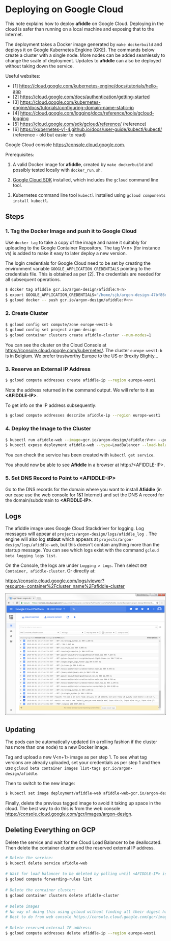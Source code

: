 Deploying on Google Cloud
=========================

This note explains how to deploy **afiddle** on Google Cloud. Deploying in the cloud is safer than running on a local machine and exposing that to the Internet.

The deployment takes a Docker image generated by `make dockerbuild` and deploys it on Google Kubernetes Engkine (GKE). The commands below create a cluster with a single node. More nodes can be added seamlessly to change the scale of deployment. Updates to **afiddle** can also be deployed without taking down the service.

Useful websites:

* [1] https://cloud.google.com/kubernetes-engine/docs/tutorials/hello-app
* [2] https://cloud.google.com/docs/authentication/getting-started
* [3] https://cloud.google.com/kubernetes-engine/docs/tutorials/configuring-domain-name-static-ip
* [4] https://cloud.google.com/logging/docs/reference/tools/gcloud-logging
* [5] https://cloud.google.com/sdk/gcloud/reference/ (reference)
* [6] https://kubernetes-v1-4.github.io/docs/user-guide/kubectl/kubectl/ (reference - old but easier to read)

Google Cloud console https://console.cloud.google.com. 

Prerequisites:

1. A valid Docker image for **afiddle**, created by `make dockerbuild` and possibly tested locally with `docker_run.sh`.

2. [Google Cloud SDK](https://cloud.google.com/sdk/docs/quickstarts) installed, which includes the `gcloud` command line tool.

3. Kubernetes command line tool `kubectl` installed using `gcloud components install kubectl`.


Steps
-----

### 1. Tag the Docker Image and push it to Google Cloud

Use `docker tag` to take a copy of the image and name it suitably for uploading to the Google Container Repository. The tag V\<n\> (for instance `V5`) is added to make it easy to later deploy a new version.

The login credentials for Google Cloud need to be set by creating the environment variable `GOOGLE_APPLICATION_CREDENTIALS` pointing to the credentials file. This is obtained as per [2]. The credentials are needed for all subsequent operations.

```bash
$ docker tag afiddle gcr.io/argon-design/afiddle:V<n>
$ export GOOGLE_APPLICATION_CREDENTIALS="/home/sjb/argon-design-47bf86d99dfe.json"
$ gcloud docker -- push gcr.io/argon-design/afiddle:V<n>
```

### 2. Create Cluster

```bash
$ gcloud config set compute/zone europe-west1-b
$ gcloud config set project argon-design
$ gcloud container clusters create afiddle-cluster --num-nodes=1
```

You can see the cluster on the Cloud Console at https://console.cloud.google.com/kubernetes/. The cluster `europe-west1-b` is in Belgium. We prefer trustworthy Europe to the US or Brexity Blighty...

### 3. Reserve an External IP Address

```bash
$ gcloud compute addresses create afiddle-ip --region europe-west1
```

Note the address returned in the command output. We will refer to it as **\<AFIDDLE-IP\>**.

To get info on the IP address subsequently:

```bash
$ gcloud compute addresses describe afiddle-ip --region europe-west1
```

### 4. Deploy the Image to the Cluster

```bash
$ kubectl run afiddle-web --image=gcr.io/argon-design/afiddle:V<n> --port 80
$ kubectl expose deployment afiddle-web --type=LoadBalancer --load-balancer-ip <AFIDDLE-IP> --port 80 --target-port 80
```

You can check the service has been created with `kubectl get service`.

You should now be able to see **Afiddle** in a browser at http://\<AFIDDLE-IP\>.

### 5. Set DNS Record to Point to **\<AFIDDLE-IP\>**

Go to the DNS records for the domain where you want to install **Afiddle** (in our case use the web console for 1&1 Internet) and set the DNS A record for the domain/subdomain to **\<AFIDDLE-IP\>**.


Logs
----

The afiddle image uses Google Cloud Stackdriver for logging. Log messages will appear at `projects/argon-design/logs/afiddle_log
`. The engine will also log **stdout** which appears at `projects/argon-design/logs/afiddle-web`, but this doesn\'t contain anything more than the startup message. You can see which logs exist with the command `gcloud beta logging logs list`.

On the Console, the logs are under `Logging > Logs`. Then select `GKE Container, afiddle-cluster`. Or directly at:

https://console.cloud.google.com/logs/viewer?resource=container%2Fcluster_name%2Fafiddle-cluster

![Screenshot of Log in Console](screenshot_log.png)


Updating
--------

The pods can be automatically updated (in a rolling fashion if the cluster has more than one node) to a new Docker image.

Tag and upload a new V<n+1> image as per step 1. To see what tag versions are already uploaded, set your credentials as per step 1 and then use `gcloud beta container images list-tags gcr.io/argon-design/afiddle`.

Then to switch to the new image:

```bash
$ kubectl set image deployment/afiddle-web afiddle-web=gcr.io/argon-design/afiddle:V<n+1>
```

Finally, delete the previous tagged image to avoid it taking up space in the cloud. The best way to do this is from the web console https://console.cloud.google.com/gcr/images/argon-design.


Deleting Everything on GCP
--------------------------

Delete the service and wait for the Cloud Load Balancer to be deallocated. Then delete the container cluster and the reserved external IP address.

```bash
# Delete the service:
$ kubectl delete service afiddle-web

# Wait for load balancer to be deleted by polling until <AFIDDLE-IP> is no longer mentioned in:
$ gcloud compute forwarding-rules list

# Delete the container cluster:
$ gcloud container clusters delete afiddle-cluster

# Delete images
# No way of doing this using gcloud without finding all their digest hashes
# Best to do from web console https://console.cloud.google.com/gcr/images/argon-design

# Delete reserved external IP address:
$ gcloud compute addresses delete afiddle-ip --region europe-west1
```
